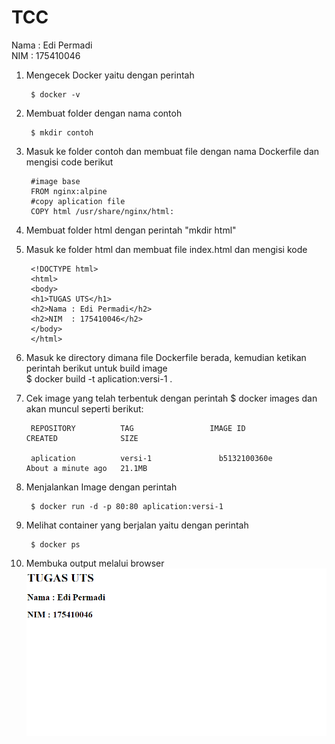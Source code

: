 
# TCC
Nama : Edi Permadi  
NIM  : 175410046 



1. Mengecek Docker yaitu dengan perintah 

		$ docker -v

2. Membuat folder dengan nama contoh 

    	$ mkdir contoh

3. Masuk ke folder contoh  dan membuat file dengan nama Dockerfile dan mengisi code berikut  

		#image base  
		FROM nginx:alpine  
		#copy aplication file  
		COPY html /usr/share/nginx/html:  

4. Membuat folder html dengan perintah "mkdir html"   
5. Masuk ke folder html dan membuat file index.html dan mengisi kode

		<!DOCTYPE html> 
		<html>
		<body>
		<h1>TUGAS UTS</h1>
		<h2>Nama : Edi Permadi</h2>
		<h2>NIM  : 175410046</h2>
		</body>
		</html>

6. Masuk ke directory dimana file Dockerfile berada, kemudian ketikan perintah berikut untuk build image  
	$ docker build -t aplication:versi-1 .

7. Cek image yang telah terbentuk dengan perintah $ docker images dan akan muncul seperti berikut:  

		REPOSITORY          TAG                 IMAGE ID            CREATED              SIZE  

		aplication          versi-1               b5132100360e        About a minute ago   21.1MB


8. Menjalankan Image dengan perintah  

		$ docker run -d -p 80:80 aplication:versi-1

9. Melihat container yang berjalan yaitu dengan perintah  

		$ docker ps

10. Membuka output melalui browser
	 ![alt text](1.PNG)
